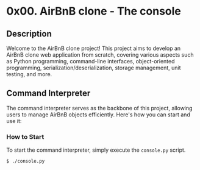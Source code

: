 # 0x00. AirBnB clone - The console

## Description

Welcome to the AirBnB clone project! This project aims to develop an AirBnB clone web application from scratch, covering various aspects such as Python programming, command-line interfaces, object-oriented programming, serialization/deserialization, storage management, unit testing, and more.

## Command Interpreter

The command interpreter serves as the backbone of this project, allowing users to manage AirBnB objects efficiently. Here's how you can start and use it:

### How to Start

To start the command interpreter, simply execute the `console.py` script.

```bash
$ ./console.py
